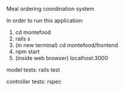 Meal ordering coordination system

In order to run this application:
1. cd montefood
2. rails s
3. (in new terminal) cd montefood/frontend
4. npm start
5. (inside web browser) localhost:3000

model tests:
rails test

controller tests:
rspec
